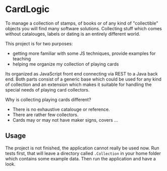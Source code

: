 # CardLogic

To manage a collection of stamps, of books or of any kind of "collectible"
objects you will find many software solutions. Collecting stuff which comes
without catalouges, labels or dating is an entirely different world.

This project is for two purposes:

* getting more familiar with some JS techniques, provide examples for teaching
* helping me organize my collection of playing cards

Its organized as JavaScript front end connecting via REST to a Java back end.
Both parts consist of a generic base which could be used for any kind of
collection and an extension which makes it suitable for handling the special
needs of playing card collectors.

Why is collecting playing cards different?
* There is no exhaustive catalouge or reference.
* There are rather few collectors.
* Cards may or may not have maker signs, covers ...

## Usage
The project is not finished, the application cannot really be used now.
Run tests first, that will leave a directory called ```.Collection``` in your
home folder which contains some example data. Then run the application and have
a look.
